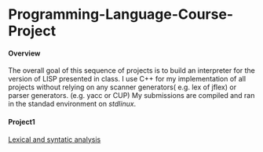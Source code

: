 # Programming-Language-Course-Project

<h4>Overview</h4>
The overall goal of this sequence of projects is to build an interpreter for the version of LISP presented in class. 
I use C++ for my implementation of all projects without relying on any scanner generators( e.g. lex of jflex) or
parser generators. (e.g. yacc or CUP) My submissions are compiled and ran in the standad environment on <I>stdlinux</I>.

<h4>Project1</h4>
<a href="http://web.cse.ohio-state.edu/~rountev/6341/pdf/proj1.pdf" target="_blank">Lexical and syntatic analysis</a>


